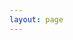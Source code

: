 ```yaml
---
layout: page
---
```


<script setup>
import mymap from '@/views/map/index.vue';
</script>


<mymap />
